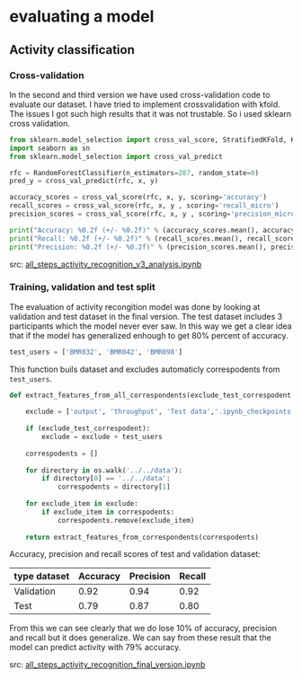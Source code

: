 # evaluating a model

## Activity classification
### Cross-validation
In the second and third version we have used cross-validation code to evaluate our dataset. 
I have tried to implement crossvalidation with kfold. The issues I got such high results that it was not trustable. So i used sklearn cross validation.

````python
from sklearn.model_selection import cross_val_score, StratifiedKFold, KFold
import seaborn as sn
from sklearn.model_selection import cross_val_predict

rfc = RandomForestClassifier(n_estimators=287, random_state=0)
pred_y = cross_val_predict(rfc, x, y)

accuracy_scores = cross_val_score(rfc, x, y, scoring='accuracy')
recall_scores = cross_val_score(rfc, x, y , scoring='recall_micro')
precision_scores = cross_val_score(rfc, x, y , scoring='precision_micro')

print("Accuracy: %0.2f (+/- %0.2f)" % (accuracy_scores.mean(), accuracy_scores.std() ))
print("Recall: %0.2f (+/- %0.2f)" % (recall_scores.mean(), recall_scores.std() ))
print("Precision: %0.2f (+/- %0.2f)" % (precision_scores.mean(), precision_scores.std() ))
````
src: [all_steps_activity_recognition_v3_analysis.ipynb](../../evidence/python_notebook/all_steps_activity_recognition_v3_analysis.ipynb)

### Training, validation and test split
The evaluation of activity recongition model was done by looking at validation and test dataset in the final version.
The test dataset includes 3 participants which the model never ever saw.
In this way we get a clear idea that if the model has generalized enhough to get 80% percent of accuracy.

````python
test_users = ['BMR032', 'BMR042', 'BMR098']
````
This function buils dataset and excludes automaticly correspodents from `test_users`. 
````python
def extract_features_from_all_correspondents(exclude_test_correspodent = True):
    
    exclude = ['output', 'throughput', 'Test data','.ipynb_checkpoints', 'BRM015', 'BMR035', 'BMR100', 'BMR051', 'BMR027']
    
    if (exclude_test_correspodent):
        exclude = exclude + test_users
    
    correspodents = []
    
    for directory in os.walk('../../data'):
        if directory[0] == '../../data':
            correspodents = directory[1]
            
    for exclude_item in exclude:
        if exclude_item in correspodents:
            correspodents.remove(exclude_item)
        
    return extract_features_from_correspondents(correspodents)
````

Accuracy, precision and recall scores of test and validation dataset:

|type dataset|Accuracy|Precision|Recall|
|------------|--------|---------|------|
|Validation|0.92|0.94|0.92|
|Test|0.79|0.87|0.80|

From this we can see clearly that we do lose 10% of accuracy, precision and recall but it does generalize. We can say from these result that the model can predict activity with 79% accuracy.

src: [all_steps_activity_recognition_final_version.ipynb](../../evidence/python_notebook/all_steps_activity_recognition_final_version.ipynb)


